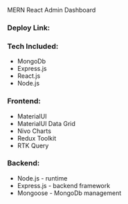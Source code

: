 MERN React Admin Dashboard

### Deploy Link: 

### Tech Included:
* MongoDb
* Express.js
* React.js
* Node.js

### Frontend:
* MaterialUI
* MaterialUI Data Grid
* Nivo Charts
* Redux Toolkit
* RTK Query

### Backend:
* Node.js - runtime
* Express.js - backend framework
* Mongoose - MongoDb management
